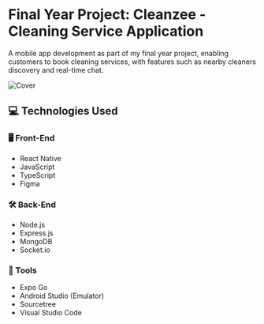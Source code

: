 # Final Year Project: Cleanzee - Cleaning Service Application

A mobile app development as part of my final year project, enabling customers to book cleaning services, with features such as nearby cleaners discovery and real-time chat.

![Cover](https://media.licdn.com/dms/image/v2/D562DAQF5E-HkcOKRNw/profile-treasury-image-shrink_800_800/B56Zlfc1DCHUAY-/0/1758243018327?e=1758848400&v=beta&t=DrgpFlAnV2lR0GUbYWQciy6cs7FyrmAl7HHRfwjknHA)

## 💻 Technologies Used

### 🖥️ Front-End
- React Native
- JavaScript
- TypeScript
- Figma

### 🛠️ Back-End
- Node.js
- Express.js
- MongoDB
- Socket.io

### 🧰 Tools
- Expo Go
- Android Studio (Emulator)
- Sourcetree
- Visual Studio Code

